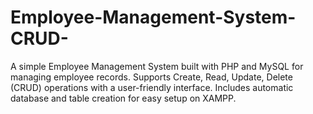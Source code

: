 # Employee-Management-System-CRUD-
A simple Employee Management System built with PHP and MySQL for managing employee records. Supports Create, Read, Update, Delete (CRUD) operations with a user-friendly interface. Includes automatic database and table creation for easy setup on XAMPP.
